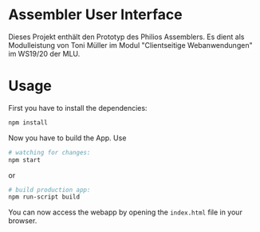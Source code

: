 # Assembler User Interface

Dieses Projekt enthält den Prototyp des Philios Assemblers. Es dient als Modulleistung von Toni Müller im Modul "Clientseitige Webanwendungen" im WS19/20 der MLU.

# Usage
First you have to install the dependencies:  
```sh
npm install
```

Now you have to build the App. Use   
```sh
# watching for changes:
npm start
```
or
```sh
# build production app:
npm run-script build
```


You can now access the webapp by opening the `index.html` file in your browser.